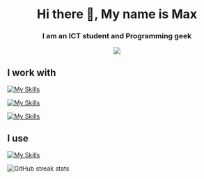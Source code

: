 <h1 align="center"> Hi there 👋, My name is Max</h1>
<h3 align="center">I am an ICT student and Programming geek</h3>


<p align="center">
  <img src="https://media.tenor.com/giNrzT0tQGsAAAAj/bonfire-dark-souls.gif" />
</p>


<h2 align="left">I work with</h2>

[![My Skills](https://skillicons.dev/icons?i=python,c,cpp)](https://skillicons.dev)

[![My Skills](https://skillicons.dev/icons?i=html,css,js,ts)](https://skillicons.dev)

[![My Skills](https://skillicons.dev/icons?i=unity,fastapi,react,postgres,pytorch)](https://skillicons.dev)

<h2 align="left">I use</h2>

[![My Skills](https://skillicons.dev/icons?i=vscode,discord,docker,blender)](https://skillicons.dev)


![GitHub streak stats](https://streak-stats.demolab.com/?user=MxPy)  
